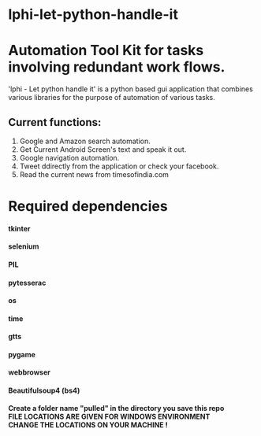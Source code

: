 # lphi-let-python-handle-it
# Automation Tool Kit for tasks involving redundant work flows.
'lphi - Let python handle it' is a python based gui application that combines various libraries for the purpose of automation of various tasks.

## Current functions:
 1. Google and Amazon search automation.
 2. Get Current Android Screen's text and speak it out.
 3. Google navigation automation.
 4. Tweet ddirectly from the application or check your facebook.
 5. Read the current news from timesofindia.com

# **Required dependencies** 

#### tkinter
#### selenium 
#### PIL
#### pytesserac
#### os
#### time
#### gtts
#### pygame
#### webbrowser
#### Beautifulsoup4 (bs4)
**Create a folder name "pulled" in the directory you save this repo**<br>
**FILE LOCATIONS ARE GIVEN FOR WINDOWS ENVIRONMENT**<br>
**CHANGE THE LOCATIONS ON YOUR MACHINE !**
